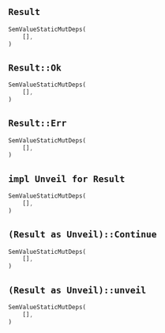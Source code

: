 ## `Result`

```rust
SemValueStaticMutDeps(
    [],
)
```

## `Result::Ok`

```rust
SemValueStaticMutDeps(
    [],
)
```

## `Result::Err`

```rust
SemValueStaticMutDeps(
    [],
)
```

## `impl Unveil for Result`

```rust
SemValueStaticMutDeps(
    [],
)
```

## `(Result as Unveil)::Continue`

```rust
SemValueStaticMutDeps(
    [],
)
```

## `(Result as Unveil)::unveil`

```rust
SemValueStaticMutDeps(
    [],
)
```
